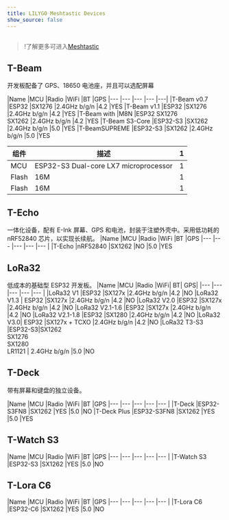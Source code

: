 ```yaml
---
title: LILYGO Meshtastic Devices
show_source: false
---
```

<!-- **[English](README.MD) | 中文** -->

<div style="width:100%; display:flex;justify-content: center;">

</div>

<!-- <div style="padding: 1em 0 0 0; display: flex; justify-content: center">
    <a target="_blank" style="margin: 1em;color: white; font-size: 0.9em; border-radius: 0.3em; padding: 0.5em 2em; background-color:rgb(63, 201, 28)" href="https://item.taobao.com/item.htm?id=846226367137">淘宝</a>
    <a target="_blank" style="margin: 1em;color: white; font-size: 0.9em; border-radius: 0.3em; padding: 0.5em 2em; background-color:rgb(63, 201, 28)" href="https://www.aliexpress.com/store/911876460">速卖通</a>
</div> -->
>!了解更多可进入[Meshtastic](https://meshtastic.org/docs/hardware/devices/lilygo/)

## T-Beam

开发板配备了 GPS、18650 电池座，并且可以选配屏幕

|Name	|MCU	|Radio	|WiFi	|BT	|GPS
|---	    |---	|---	|---	|---|
|T-Beam v0.7	|ESP32	|SX1276	|2.4GHz b/g/n	|4.2	|YES
|T-Beam v1.1	|ESP32	|SX1276	|2.4GHz b/g/n	|4.2	|YES
|T-Beam with |M8N	|ESP32	SX1276<br>SX1262	|2.4GHz b/g/n	|4.2	|YES
|T-Beam S3-Core	|ESP32-S3	|SX1262	|2.4GHz b/g/n	|5.0	|YES
|T-BeamSUPREME	|ESP32-S3	|SX1262	|2.4GHz b/g/n	|5.0	|YES

| 组件 | 描述 |1
| ---  | --- | --- |
|MCU	|ESP32-S3 Dual-core LX7 microprocessor	|1  
|Flash 	|16M 	|1
|Flash 	|16M |1

## T-Echo
一体化设备，配有 E-Ink 屏幕、GPS 和电池，封装于注塑外壳中。采用低功耗的 nRF52840 芯片，以实现长续航。
|Name	|MCU	|Radio	|WiFi	|BT	|GPS
|---	    |---	|---	|---	|---	|
|T-Echo	|nRF52840	|SX1262	|NO	|5.0	|YES

## LoRa32 
低成本的基础型 ESP32 开发板。
|Name	|MCU	|Radio	|WiFi|	BT|	GPS|
|---	    |---	|---	|---	|---	|
|LoRa32 V1	|ESP32	|SX127x	|2.4GHz b/g/n	|4.2	|NO
|LoRa32 V1.3 |	ESP32	|SX127x	|2.4GHz b/g/n	|4.2	|NO
|LoRa32 V2.0	|ESP32	|SX127x	|2.4GHz b/g/n	|4.2	|NO
|LoRa32 V2.1-1.6	|ESP32	|SX127x	|2.4GHz b/g/n	|4.2	|NO
|LoRa32 V2.1-1.8	|ESP32	|SX1280	|2.4GHz b/g/n	|4.2	|NO
|LoRa32 V3.0|	ESP32	|SX127x + TCXO	|2.4GHz b/g/n	|4.2	|NO
|LoRa32 T3-S3	|ESP32-S3|SX1262<br>SX1276<br>SX1280<br>LR1121	|	2.4GHz b/g/n	|5.0	|NO


## T-Deck

带有屏幕和键盘的独立设备。

|Name	|MCU	|Radio	|WiFi	|BT	|GPS
|---	    |---	|---	|---	|---	|
|T-Deck	|ESP32-S3FN8	|SX1262	|YES	|5.0	|NO
|T-Deck Plus	|ESP32-S3FN8	|SX1262	|YES	|5.0	|YES

## T-Watch S3

|Name	|MCU	|Radio	|WiFi	|BT	|GPS
|---	    |---	|---	|---	|---	|
|T-Watch S3	|ESP32-S3	|SX1262	|YES	|5.0	|NO


## T-Lora C6
|Name	|MCU	|Radio	|WiFi	|BT	|GPS
|---	    |---	|---	|---	|---	|
|T-Lora C6	|ESP32-C6	|SX1262	|YES	|5.0	|NO

